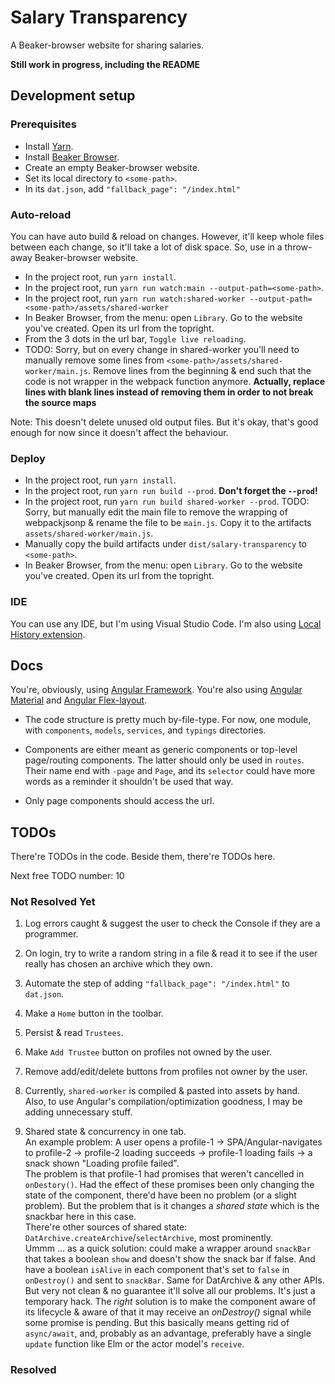 # Salary Transparency

A Beaker-browser website for sharing salaries.

**Still work in progress, including the README**

## Development setup

### Prerequisites

- Install [Yarn](https://yarnpkg.com).
- Install [Beaker Browser](https://beakerbrowser.com/).
- Create an empty Beaker-browser website.
- Set its local directory to `<some-path>`.
- In its `dat.json`, add `"fallback_page": "/index.html"`

### Auto-reload

You can have auto build & reload on changes. However, it'll keep whole files between each change, so it'll take a lot of disk space. So, use in a throw-away Beaker-browser website.

- In the project root, run `yarn install`.
- In the project root, run `yarn run watch:main --output-path=<some-path>`.
- In the project root, run `yarn run watch:shared-worker --output-path=<some-path>/assets/shared-worker`
- In Beaker Browser, from the menu: open `Library`. Go to the website you've created. Open its url from the topright.
- From the 3 dots in the url bar, `Toggle live reloading`.
- TODO: Sorry, but on every change in shared-worker you'll need to manually remove some lines from `<some-path>/assets/shared-worker/main.js`. Remove lines from the beginning & end such that the code is not wrapper in the webpack function anymore. **Actually, replace lines with blank lines instead of removing them in order to not break the source maps**

Note: This doesn't delete unused old output files. But it's okay, that's good enough for now since it doesn't affect the behaviour.

### Deploy

- In the project root, run `yarn install`.
- In the project root, run `yarn run build --prod`. **Don't forget the `--prod`!**
- In the project root, run `yarn run build shared-worker --prod`. TODO: Sorry, but manually edit the main file to remove the wrapping of webpackjsonp & rename the file to be `main.js`. Copy it to the artifacts `assets/shared-worker/main.js`.
- Manually copy the build artifacts under `dist/salary-transparency` to `<some-path>`.
- In Beaker Browser, from the menu: open `Library`. Go to the website you've created. Open its url from the topright.

### IDE

You can use any IDE, but I'm using Visual Studio Code. I'm also using [Local History extension](https://marketplace.visualstudio.com/items?itemName=xyz.local-history).

## Docs

You're, obviously, using [Angular Framework](https://angular.io/). You're also using [Angular Material](https://material.angular.io) and [Angular Flex-layout](https://github.com/angular/flex-layout/wiki/Declarative-API-Overview).

- The code structure is pretty much by-file-type. For now, one module, with `components`, `models`, `services`, and `typings` directories.

- Components are either meant as generic components or top-level page/routing components. The latter should only be used in `routes`. Their name end with `-page` and `Page`, and its `selector` could have more words as a reminder it shouldn't be used that way.

- Only page components should access the url.

## TODOs

There're TODOs in the code. Beside them, there're TODOs here.

Next free TODO number: 10

### Not Resolved Yet

1) Log errors caught & suggest the user to check the Console if they are a programmer.

2) On login, try to write a random string in a file & read it to see if the user really has chosen an archive which they own.

3) Automate the step of adding `"fallback_page": "/index.html"` to `dat.json`.

4) Make a `Home` button in the toolbar.

5) Persist & read `Trustees`.

6) Make `Add Trustee` button on profiles not owned by the user.

7) Remove add/edit/delete buttons from profiles not owner by the user.

8) Currently, `shared-worker` is compiled & pasted into assets by hand.  
Also, to use Angular's compilation/optimization goodness, I may be adding unnecessary stuff.

9) Shared state & concurrency in one tab.  
An example problem: A user opens a profile-1 -> SPA/Angular-navigates to profile-2 -> profile-2 loading succeeds -> profile-1 loading fails -> a snack shown "Loading profile failed".  
The problem is that profile-1 had promises that weren't cancelled in `onDestory()`. Had the effect of these promises been only changing the state of the component, there'd have been no problem (or a slight problem). But the problem that is it changes a _shared state_ which is the snackbar here in this case.  
There're other sources of shared state: `DatArchive.createArchive`/`selectArchive`, most prominently.  
Ummm ... as a quick solution: could make a wrapper around `snackBar` that takes a boolean `show` and doesn't show the snack bar if false. And have a boolean `isAlive` in each component that's set to `false` in `onDestroy()` and sent to `snackBar`. Same for DatArchive & any other APIs.
But very not clean & no guarantee it'll solve all our problems. It's just a temporary hack. The _right_ solution is to make the component aware of its lifecycle & aware of that it may receive an _onDestroy()_ signal while some promise is pending. But this basically means getting rid of `async/await`, and, probably as an advantage, preferably have a single `update` function like Elm or the actor model's `receive`.

### Resolved
